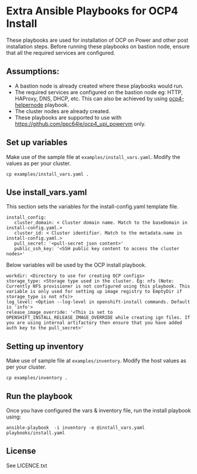 # Extra Ansible Playbooks for OCP4 Install

These playbooks are used for installation of OCP on Power and other post installation steps. Before running these playbooks on bastion node, ensure that all the required services are configured.

## Assumptions:

 - A bastion node is already created where these playbooks would run.
 - The required services are configured on the bastion node eg: HTTP, HAProxy, DNS, DHCP, etc. This can also be achieved by using [ocp4-helpernode](https://github.com/RedHatOfficial/ocp4-helpernode) playbook.
 - The cluster nodes are already created.
 - These playbooks are supported to use with https://github.com/ppc64le/ocp4_upi_powervm only.

## Set up variables

Make use of the sample file at `examples/install_vars.yaml`. Modify the values as per your cluster.

```
cp examples/install_vars.yaml .
```

## Use install_vars.yaml

This section sets the variables for the install-config.yaml template file.

```
install_config: 
   cluster_domain: < Cluster domain name. Match to the baseDomain in install-config.yaml.>
   cluster_id: < Cluster identifier. Match to the metadata.name in install-config.yaml.>
   pull_secret: '<pull-secret json content>'
   public_ssh_key: '<SSH public key content to access the cluster nodes>'
```

Below variables will be used by the OCP install playbook.

```
workdir: <Directory to use for creating OCP configs>
storage_type: <Storage type used in the cluster. Eg: nfs (Note: Currently NFS provisioner is not configured using this playbook. This variable is only used for setting up image registry to EmptyDir if storage_type is not nfs)>
log_level: <Option --log-level in openshift-install commands. Default is 'info'>
release_image_override: '<This is set to OPENSHIFT_INSTALL_RELEASE_IMAGE_OVERRIDE while creating ign files. If you are using internal artifactory then ensure that you have added auth key to the pull_secret>'
```

## Setting up inventory

Make use of sample file at `examples/inventory`. Modify the host values as per your cluster.

```
cp examples/inventory .
```


## Run the playbook

Once you have configured the vars & inventory file, run the install playbook using:

```
ansible-playbook  -i inventory -e @install_vars.yaml playbooks/install.yaml
```


License
-------

See LICENCE.txt
